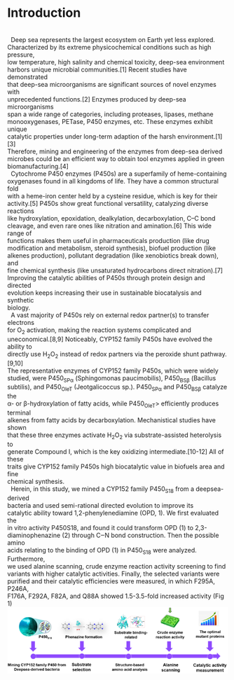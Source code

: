 # Introduction
<div class="content">
<style>
    .pre-formatted {
      white-space: pre-line; /* 保留换行符 */
    }
  </style>
<p class="pre-formatted">
&nbsp&nbspDeep sea represents the largest ecosystem on Earth yet less explored. 
Characterized by its extreme physicochemical conditions such as high pressure, 
low temperature, high salinity and chemical toxicity, deep-sea environment 
harbors unique microbial communities.[1] Recent studies have demonstrated 
that deep-sea microorganisms are significant sources of novel enzymes with 
unprecedented functions.[2] Enzymes produced by deep-sea microorganisms 
span a wide range of categories, including proteases, lipases, methane 
monooxygenases, PETase, P450 enzymes, etc. These enzymes exhibit unique 
catalytic properties under long-term adaption of the harsh environment.[1][3]
Therefore, mining and engineering of the enzymes from deep-sea derived 
microbes could be an efficient way to obtain tool enzymes applied in green 
biomanufacturing.[4]
&nbsp&nbspCytochrome P450 enzymes (P450s) are a superfamily of heme-containing 
oxygenases found in all kingdoms of life. They have a common structural fold 
with a heme-iron center held by a cysteine residue, which is key for their 
activity.[5] P450s show great functional versatility, catalyzing diverse reactions 
like hydroxylation, epoxidation, dealkylation, decarboxylation, C–C bond 
cleavage, and even rare ones like nitration and amination.[6] This wide range of 
functions makes them useful in pharmaceuticals production (like drug 
modification and metabolism, steroid synthesis), biofuel production (like 
alkenes production), pollutant degradation (like xenobiotics break down), and 
fine chemical synthesis (like unsaturated hydrocarbons direct nitration).[7]
Improving the catalytic abilities of P450s through protein design and directed 
evolution keeps increasing their use in sustainable biocatalysis and synthetic 
biology.
&nbsp&nbspA vast majority of P450s rely on external redox partner(s) to transfer electrons 
for O<sub>2</sub> activation, making the reaction systems complicated and 
uneconomical.[8,9] Noticeably, CYP152 family P450s have evolved the ability to 
directly use H<sub>2</sub>O<sub>2</sub> instead of redox partners via the peroxide shunt pathway.[9,10]
The representative enzymes of CYP152 family P450s, which were widely 
studied, were P450<sub>SPα</sub> (Sphingomonas paucimobilis), P450<sub>BSβ</sub> (Bacillus 
subtilis), and P450<sub>OleT</sub> (Jeotgalicoccus sp.). P450<sub>SPα</sub> and P450<sub>BSβ</sub> catalyze the 
α- or β-hydroxylation of fatty acids, while P450<sub>OleT</sub>> efficiently produces terminal 
alkenes from fatty acids by decarboxylation. Mechanistical studies have shown 
that these three enzymes activate H<sub>2</sub>O<sub>2</sub> via substrate-assisted heterolysis to 
generate Compound I, which is the key oxidizing intermediate.[10-12] All of these 
traits give CYP152 family P450s high biocatalytic value in biofuels area and fine 
chemical synthesis. 
&nbsp&nbspHerein, in this study, we mined a CYP152 family P450<sub>S18</sub> from a deepsea-derived 
bacteria and used semi-rational directed evolution to improve its 
catalytic ability toward 1,2-phenylenediamine (OPD, 1). We first evaluated the 
in vitro activity P450S18, and found it could transform OPD (1) to 2,3-
diaminophenazine (2) through C‒N bond construction. Then the possible amino 
acids relating to the binding of OPD (1) in P450<sub>S18</sub> were analyzed. Furthermore, 
we used alanine scanning, crude enzyme reaction activity screening to find 
variants with higher catalytic activities. Finally, the selected variants were 
purified and their catalytic efficiencies were measured, in which F295A, P246A, 
F176A, F292A, F82A, and Q88A showed 1.5-3.5-fold increased activity (Fig 1)
<img src="../img/1.png" class="content-image" alt="Figure 1 Flow scheme of directed evolution of P450<sub>S18</sub>" />
</div>

